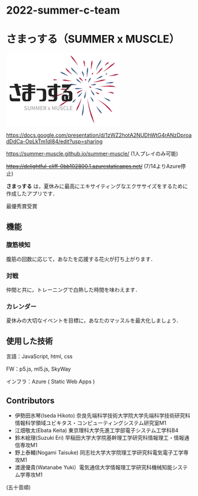 # 2022-summer-c-team

# さまっする（SUMMER x MUSCLE）
![](sama.png)

https://docs.google.com/presentation/d/1zWZ2hotA2NUDhWtG4rANzDproadDdCa-OpLkTm1dl84/edit?usp=sharing

https://summer-muscle.github.io/summer-muscle/ (1人プレイのみ可能)

~~https://delightful-cliff-0bb102800.1.azurestaticapps.net/~~ (7/14よりAzure停止)

__さまっする__ は，夏休みに最高にエキサイティングなエクササイズをするために作成したアプリです．

最優秀賞受賞

## 機能

### 腹筋検知

腹筋の回数に応じて，あなたを応援する花火が打ち上がります．

### 対戦

仲間と共に，トレーニングで白熱した時間を味わえます．

### カレンダー

夏休みの大切なイベントを目標に，あなたのマッスルを最大化しましょう．

## 使用した技術
言語：JavaScript, html, css

FW：p5.js, ml5.js, SkyWay

インフラ：Azure ( Static Web Apps )

## Contributors
- 伊勢田氷琴(Iseda Hikoto) 奈良先端科学技術大学院大学先端科学技術研究科情報科学領域ユビキタス・コンピューティングシステム研究室M1
- 江畑敬太(Ebata Keita) 東京理科大学先進工学部電子システム工学科B4
- 鈴木絵理(Suzuki Eri) 早稲田大学大学院基幹理工学研究科情報理工・情報通信専攻M1
- 野上泰輔(Nogami Taisuke) 同志社大学大学院理工学研究科電気電子工学専攻M1
- 渡邊優貴(Watanabe Yuki）電気通信大学情報理工学研究科機械知能システム学専攻M1

(五十音順)
